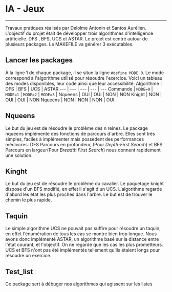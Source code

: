 # IA - Jeux
---
 Travaux pratiques réalisés par Delolme Antonin et Santos Aurélien. L'objectif du projet était de développer trois algorithmes d'intelligence artificielle. DFS , BFS, UCS et ASTAR. Le projet est centré autour de plusieurs packages. Le MAKEFILE va générer 3 exécutables.
 
 ## Lancer les packages
 À la ligne 1 de chaque package, il se situe la ligne `#define MODE 0`. Le mode correspond à l'algorithme utilisé pour résoudre l'exercice.  Voici un tableau des modes disponibles, leur code ainsi que leur accessibilité.
 Algorithme | DFS | BFS | UCS | ASTAR
--- | --- | --- | --- | ---
Commande | `MODE=0` | `MODE=1` | `MODE=2` | `MODE=3` |
Nqueens | OUI | OUI | NON | NON
Knight | NON | OUI | OUI | NON
Nqueens | NON | NON | NON | OUI
 
 ## Nqueens
 Le but du jeu est de résoudre le problème des n reines. Le package nqueens implémente des fonctions de parcours d'arbre. Elles sont très simples, faciles à implémenter mais possèdent des performances médiocres. DFS Parcours en profondeur, (Pour *Depth-First Search*) et BFS Parcours en largeur(Pour *Breadth First Search*) nous donnent rapidement une solution. 
 
 ## Kinght
 Le but du jeu est de résoudre le problème du cavalier. Le paquetage knight dispose d'un BFS modifié, en effet il s'agit d'un UCS. L'algorithme regarde d'abord les état les plus proches dans l'arbre. Le but est de trouver le chemin le plus rapide.
 
 
 ## Taquin
 Le simple algorithme UCS ne pouvait pas suffire pour résoudre un taquin, en effet l'énumération de tous les cas se montre bien trop longue. Nous avons donc implémenté ASTAR, un algorithme basé sur la distance entre l'état courant, et l'objectif. On ne regarde que les cas les plus prometteurs. UCS et BFS n'ont pas été implémentés tellement qu'ils étaient longs pour résoudre un exercice.
 
## Test_list
Ce package sert à débuger nos algorithmes qui agissent sur les listes